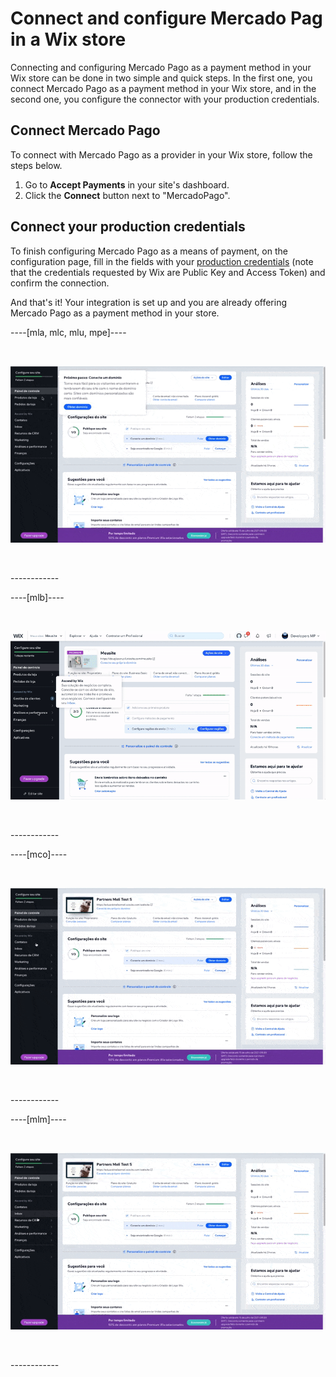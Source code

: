 # Connect and configure Mercado Pag in a Wix store

Connecting and configuring Mercado Pago as a payment method in your Wix store can be done in two simple and quick steps. In the first one, you connect Mercado Pago as a payment method in your Wix store, and in the second one, you configure the connector with your production credentials.

## Connect Mercado Pago

To connect with Mercado Pago as a provider in your Wix store, follow the steps below.

1. Go to **Accept Payments** in your site's dashboard.
2. Click the **Connect** button next to "MercadoPago".


## Connect your production credentials

To finish configuring Mercado Pago as a means of payment, on the configuration page, fill in the fields with your [production credentials](https://www.mercadopago.com/settings/account/credentials) (note that the credentials requested by Wix are Public Key and Access Token) and confirm the connection.

And that's it! Your integration is set up and you are already offering Mercado Pago as a payment method in your store.

----[mla, mlc, mlu, mpe]----
<p>&nbsp;</p>

![Setting active in Wix](/images/wix/wix_pt_connect_configuration_mla_mlc_mlu_mpe.gif)
<p>&nbsp;</p>
------------

----[mlb]----
<p>&nbsp;</p>

![Setting connect in Wix](/images/wix/wix_pt_connect_configuration_mlb.gif)
<p>&nbsp;</p>
------------

----[mco]----
<p>&nbsp;</p>

![Setting active in Wix](/images/wix/wix_pt_connect_configuration_mco.gif)
<p>&nbsp;</p>
------------

----[mlm]----
<p>&nbsp;</p>

![Setting active in Wix](/images/wix/wix_pt_connect_configuration_mlm.gif)
<p>&nbsp;</p>
------------
